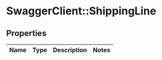 # SwaggerClient::ShippingLine

## Properties
Name | Type | Description | Notes
------------ | ------------- | ------------- | -------------


